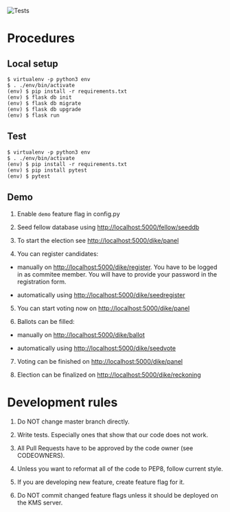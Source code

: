 ![Tests](https://github.com/KMSUJ/lada/workflows/Tests/badge.svg)

# Procedures

## Local setup

```
$ virtualenv -p python3 env
$ . ./env/bin/activate
(env) $ pip install -r requirements.txt
(env) $ flask db init
(env) $ flask db migrate
(env) $ flask db upgrade
(env) $ flask run
```

## Test

```
$ virtualenv -p python3 env
$ . ./env/bin/activate
(env) $ pip install -r requirements.txt
(env) $ pip install pytest
(env) $ pytest
```

## Demo

1. Enable `demo` feature flag in config.py

2. Seed fellow database using [http://localhost:5000/fellow/seeddb](http://localhost:5000/fellow/seeddb)

3. To start the election see [http://localhost:5000/dike/panel](http://localhost:5000/dike/panel)

4. You can register candidates:

  - manually on [http://localhost:5000/dike/register](http://localhost:5000/dike/register). You have to be logged in as commitee member. You will have to provide your password in the registration form.

  - automatically using [http://localhost:5000/dike/seedregister](http://localhost:5000/dike/seedregister)

5. You can start voting now on [http://localhost:5000/dike/panel](http://localhost:5000/dike/panel)

6. Ballots can be filled:

  - manually on [http://localhost:5000/dike/ballot](http://localhost:5000/dike/ballot)

  - automatically using [http://localhost:5000/dike/seedvote](http://localhost:5000/dike/seedvote)

7. Voting can be finished on [http://localhost:5000/dike/panel](http://localhost:5000/dike/panel)

8. Election can be finalized on [http://localhost:5000/dike/reckoning](http://localhost:5000/dike/reckoning)

# Development rules

1. Do NOT change master branch directly.

2. Write tests. Especially ones that show that our code does not work.

3. All Pull Requests have to be approved by the code owner (see CODEOWNERS).

4. Unless you want to reformat all of the code to PEP8, follow current style.

5. If you are developing new feature, create feature flag for it.

6. Do NOT commit changed feature flags unless it should be deployed on the KMS server.
